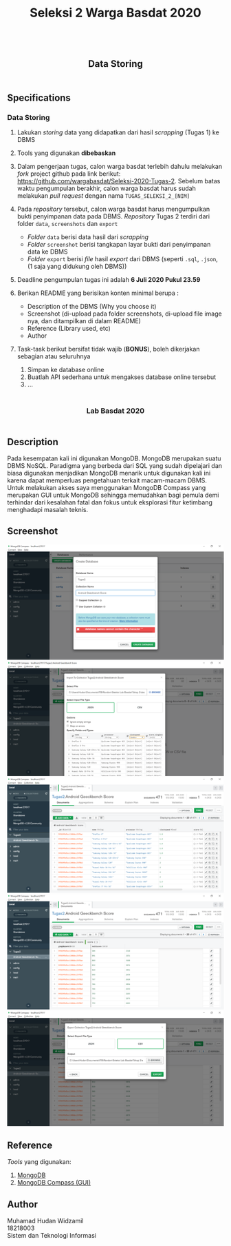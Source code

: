 <h1 align="center">
  <br>
  Seleksi 2 Warga Basdat 2020
  <br>
  <br>
</h1>

<h2 align="center">
  <br>
  Data Storing
  <br>
  <br>
</h2>


## Specifications

### Data Storing

1. Lakukan _storing_ data yang didapatkan dari hasil _scrapping_ (Tugas 1) ke DBMS 

2. Tools yang digunakan __dibebaskan__

3. Dalam pengerjaan tugas, calon warga basdat terlebih dahulu melakukan _fork_ project github pada link berikut: https://github.com/wargabasdat/Seleksi-2020-Tugas-2. Sebelum batas waktu pengumpulan berakhir, calon warga basdat harus sudah melakukan _pull request_ dengan nama ```TUGAS_SELEKSI_2_[NIM]```

4. Pada _repository_ tersebut, calon warga basdat harus mengumpulkan bukti penyimpanan data pada DBMS. _Repository_ Tugas 2 terdiri dari folder `data`, `screenshots` dan `export`
    - _Folder_ `data` berisi data hasil dari _scrapping_
    - _Folder_ `screenshot` berisi tangkapan layar bukti dari penyimpanan data ke DBMS
    - _Folder_ `export` berisi _file_ hasil _export_ dari DBMS (seperti `.sql`, `.json`, (1 saja yang didukung oleh DBMS))

5. Deadline pengumpulan tugas ini adalah __6 Juli 2020 Pukul 23.59__

6. Berikan README yang berisikan konten minimal berupa :
    - Description of the DBMS (Why you choose it)
    - Screenshot (di-upload pada folder screenshots, di-upload file image nya, dan ditampilkan di dalam README)
    - Reference (Library used, etc)
    - Author

7. Task-task berikut bersifat tidak wajib (__BONUS__), boleh dikerjakan sebagian atau seluruhnya
    1. Simpan ke database online
    2. Buatlah API sederhana untuk mengakses database online tersebut
    3. ...


<h3 align="center">
  <br>
  Lab Basdat 2020
  <br>
  <br>
</h3>

## Description
Pada kesempatan kali ini digunakan MongoDB. MongoDB merupakan suatu DBMS NoSQL. Paradigma yang berbeda dari SQL yang sudah dipelajari dan biasa digunakan menjadikan MongoDB menarik untuk digunakan kali ini karena dapat memperluas pengetahuan terkait macam-macam DBMS. Untuk melakukan akses saya menggunakan MongoDB Compass yang merupakan GUI untuk MongoDB sehingga memudahkan bagi pemula demi terhindar dari kesalahan fatal dan fokus untuk eksplorasi fitur ketimbang menghadapi masalah teknis.
## Screenshot
![1](https://github.com/hudanwidzamil/Seleksi-2020-Tugas-2/blob/master/screenshots/1.png)
![2](https://github.com/hudanwidzamil/Seleksi-2020-Tugas-2/blob/master/screenshots/2.png)
![3](https://github.com/hudanwidzamil/Seleksi-2020-Tugas-2/blob/master/screenshots/3.png)
![4](https://github.com/hudanwidzamil/Seleksi-2020-Tugas-2/blob/master/screenshots/4.png)
![5](https://github.com/hudanwidzamil/Seleksi-2020-Tugas-2/blob/master/screenshots/5.png)
## Reference
_Tools_ yang digunakan:
1. [MongoDB](https://mongodb.com)
2. [MongoDB Compass (GUI)](https://www.mongodb.com/products/compass)
## Author
Muhamad Hudan Widzamil </br>
18218003</br>
Sistem dan Teknologi Informasi
